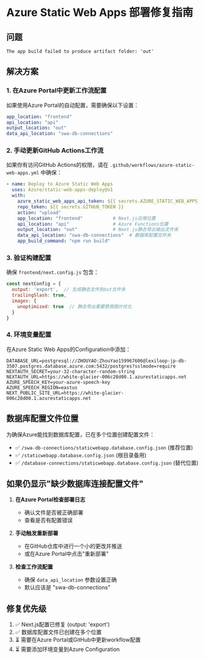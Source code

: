 # Azure Static Web Apps 部署修复指南

## 问题
`The app build failed to produce artifact folder: 'out'`

## 解决方案

### 1. 在Azure Portal中更新工作流配置
如果使用Azure Portal的自动配置，需要确保以下设置：

```yaml
app_location: "frontend"
api_location: "api"  
output_location: "out"
data_api_location: "swa-db-connections"
```

### 2. 手动更新GitHub Actions工作流
如果你有访问GitHub Actions的权限，请在 `.github/workflows/azure-static-web-apps.yml` 中确保：

```yaml
- name: Deploy to Azure Static Web Apps
  uses: Azure/static-web-apps-deploy@v1
  with:
    azure_static_web_apps_api_token: ${{ secrets.AZURE_STATIC_WEB_APPS_API_TOKEN }}
    repo_token: ${{ secrets.GITHUB_TOKEN }}
    action: "upload"
    app_location: "frontend"           # Next.js应用位置
    api_location: "api"                # Azure Functions位置
    output_location: "out"             # Next.js静态导出输出文件夹
    data_api_location: "swa-db-connections"  # 数据库配置文件夹
    app_build_command: "npm run build"
```

### 3. 验证构建配置
确保 `frontend/next.config.js` 包含：
```javascript
const nextConfig = {
  output: 'export',  // 生成静态文件到out文件夹
  trailingSlash: true,
  images: { 
    unoptimized: true  // 静态导出需要禁用图片优化
  }
}
```

### 4. 环境变量配置
在Azure Static Web Apps的Configuration中添加：
```
DATABASE_URL=postgresql://ZHOUYAO:ZhouYao159967606@lexiloop-jp-db-3507.postgres.database.azure.com:5432/postgres?sslmode=require
NEXTAUTH_SECRET=your-32-character-random-string
NEXTAUTH_URL=https://white-glacier-006c28d00.1.azurestaticapps.net
AZURE_SPEECH_KEY=your-azure-speech-key
AZURE_SPEECH_REGION=eastus
NEXT_PUBLIC_SITE_URL=https://white-glacier-006c28d00.1.azurestaticapps.net
```

## 数据库配置文件位置
为确保Azure能找到数据库配置，已在多个位置创建配置文件：
- ✅ `/swa-db-connections/staticwebapp.database.config.json` (推荐位置)
- ✅ `/staticwebapp.database.config.json` (根目录备用)
- ✅ `/database-connections/staticwebapp.database.config.json` (替代位置)

## 如果仍显示"缺少数据库连接配置文件"
1. **在Azure Portal检查部署日志**
   - 确认文件是否被正确部署
   - 查看是否有配置错误

2. **手动触发重新部署**
   - 在GitHub仓库中进行一个小的更改并推送
   - 或在Azure Portal中点击"重新部署"

3. **检查工作流配置**
   - 确保 `data_api_location` 参数设置正确
   - 默认应该是 "swa-db-connections"

## 修复优先级
1. ✅ Next.js配置已修复 (output: 'export')
2. ✅ 数据库配置文件已创建在多个位置
3. ⏳ 需要在Azure Portal或GitHub中更新workflow配置
4. ⏳ 需要添加环境变量到Azure Configuration